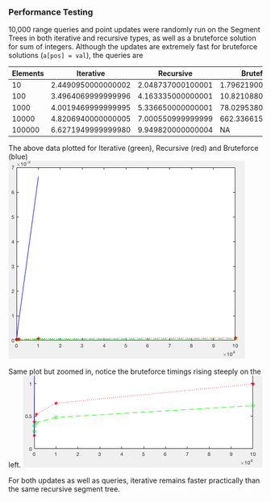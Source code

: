 ### Performance Testing

10,000 range queries and point updates were randomly run on the Segment Trees in both iterative and recursive types, as well as a bruteforce solution for sum of integers. Although the updates are extremely fast for bruteforce solutions (`a[pos] = val`), the queries are

| Elements  | Iterative | Recursive | Bruteforce |
| ------------- | ------------- | ---| ---|
|10         | 2.4490950000000002  | 2.048737000100001 |1.7962190000000002 |
| 100       | 3.4964069999999996 | 4.163335000000001 | 10.821088000000003 |
| 1000       | 4.0019469999999995 | 5.336650000000001| 78.02953800000003 |
| 10000     | 4.8206940000000005 | 7.000550999999999 |662.3366150000002 |
| 100000    | 6.6271949999999980 | 9.949820000000004| NA|

The above data plotted for Iterative (green), Recursive (red) and Bruteforce (blue)
![Fig1](./data/1_All.png "Fig1")

Same plot but zoomed in, notice the bruteforce timings rising steeply on the left.
![Fig2](./data/1_AllZoom.png "Fig2")

For both updates as well as queries, iterative remains faster practically than the same recursive segment tree.
